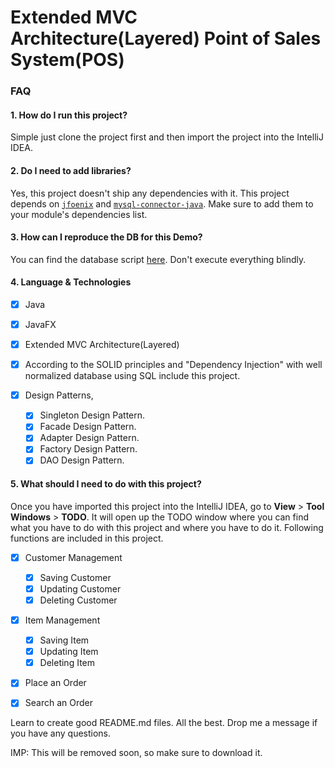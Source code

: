 # Extended MVC Architecture(Layered) Point of Sales System(POS)

### FAQ

#### 1. How do I run this project?

Simple just clone the project first and then import the project into the IntelliJ IDEA.

#### 2. Do I need to add libraries?

Yes, this project doesn't ship any dependencies with it. 
This project depends on [`jfoenix`](https://mvnrepository.com/artifact/com.jfoenix/jfoenix/8.0.10) and
[`mysql-connector-java`](https://mvnrepository.com/artifact/mysql/mysql-connector-java/8.0.21). Make sure to add them  to your module's dependencies list.  

#### 3. How can I reproduce the DB for this Demo?

You can find the database script [here](src/db/dbscript.sql). Don't execute everything blindly.

#### 4. Language & Technologies

- [x] Java
- [x] JavaFX 
- [x] Extended MVC Architecture(Layered)

- [x] According to the SOLID principles and "Dependency Injection" with well normalized database using SQL include this project.
- [x] Design Patterns,
  - [x] Singleton Design Pattern.
  - [x] Facade Design Pattern.
  - [x] Adapter Design Pattern.
  - [x] Factory Design Pattern.
  - [x] DAO Design Pattern. 

#### 5. What should I need to do with this project?
 
Once you have imported this project into the IntelliJ IDEA, 
go to **View** > **Tool Windows** > **TODO**. It will open up the TODO window where you can find what you have to do with this project and where you have to do it.
Following functions are included in this project.
- [x] Customer Management
  - [x] Saving Customer
  - [x] Updating Customer
  - [x] Deleting Customer
  
- [x] Item Management
  - [x] Saving Item
  - [x] Updating Item
  - [x] Deleting Item

- [x] Place an Order

- [x] Search an Order
 
Learn to create good README.md files. All the best. Drop me a message if you have any questions.
 
IMP: This will be removed soon, so make sure to download it.